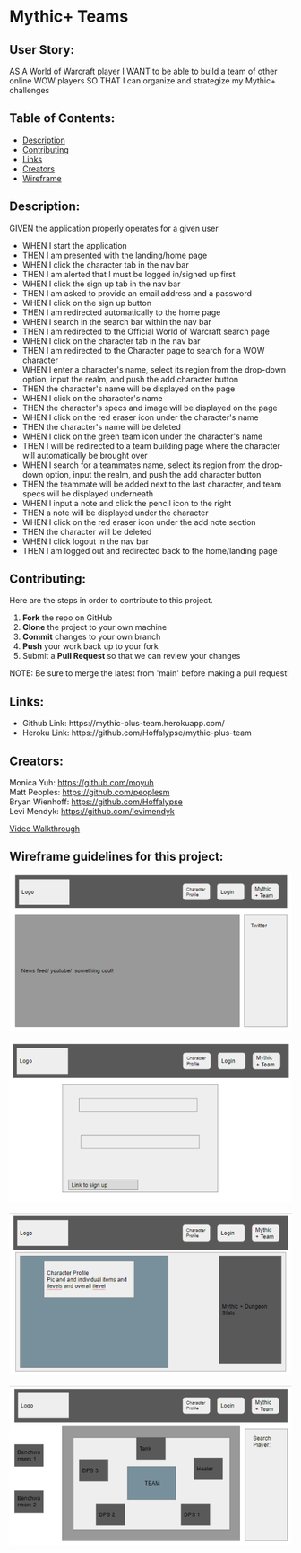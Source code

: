 # Mythic+ Teams

## User Story:

AS A World of Warcraft player
I WANT to be able to build a team of other online WOW players
SO THAT I can organize and strategize my Mythic+ challenges

## Table of Contents:

- [Description](#Description)
- [Contributing](#Contributing)
- [Links](#Links)
- [Creators](#Creators)
- [Wireframe](#Wireframe)

## Description:

GIVEN the application properly operates for a given user

<ul>
<li>WHEN I start the application</li>
<li>THEN I am presented with the landing/home page</li>
<li>WHEN I click the character tab in the nav bar</li>
<li>THEN I am alerted that I must be logged in/signed up first</li>
<li>WHEN I click the sign up tab in the nav bar</li>
<li>THEN I am asked to provide an email address and a password</li>
<li>WHEN I click on the sign up button</li>
<li>THEN I am redirected automatically to the home page</li>
<li>WHEN I search in the search bar within the nav bar</li>
<li>THEN I am redirected to the Official World of Warcraft search page</li>
<li>WHEN I click on the character tab in the nav bar</li>
<li>THEN I am redirected to the Character page to search for a WOW character</li>
<li>WHEN I enter a character's name, select its region from the drop-down option, input the realm, and push the add character button</li>
<li>THEN the character's name will be displayed on the page</li>
<li>WHEN I click on the character's name</li>
<li>THEN the character's specs and image will be displayed on the page</li>
<li>WHEN I click on the red eraser icon under the character's name</li>
<li>THEN the character's name will be deleted</li>
<li>WHEN I click on the green team icon under the character's name</li>
<li>THEN I will be redirected to a team building page where the character will automatically be brought over</li>
<li>WHEN I search for a teammates name, select its region from the drop-down option, input the realm, and push the add character button</li>
<li>THEN the teammate will be added next to the last character, and team specs will be displayed underneath</li>
<li>WHEN I input a note and click the pencil icon to the right</li>
<li>THEN a note will be displayed under the character</li>
<li>WHEN I click on the red eraser icon under the add note section</li>
<li>THEN the character will be deleted</li>
<li>WHEN I click logout in the nav bar</li>
<li>THEN I am logged out and redirected back to the home/landing page</li>
</ul>

## Contributing:

Here are the steps in order to contribute to this project.

1. **Fork** the repo on GitHub
2. **Clone** the project to your own machine
3. **Commit** changes to your own branch
4. **Push** your work back up to your fork
5. Submit a **Pull Request** so that we can review your changes

NOTE: Be sure to merge the latest from 'main' before making a pull request!

## Links:

<ul>
<li>Github Link:  https://mythic-plus-team.herokuapp.com/</li>
<li>Heroku Link:  https://github.com/Hoffalypse/mythic-plus-team</li>
</ul>

## Creators:

Monica Yuh: https://github.com/moyuh<br>
Matt Peoples: https://github.com/peoplesm<br>
Bryan Wienhoff: https://github.com/Hoffalypse<br>
Levi Mendyk: https://github.com/levimendyk<br>

[Video Walkthrough](https://placeholder)

## Wireframe guidelines for this project:

<img src="./assets/images/wireframe-captures/landing-capture.png">
<br>
<br>
<img src="./assets/images/wireframe-captures/login-capture.png">
<br>
<br>
<img src="./assets/images/wireframe-captures/character-capture.png">
<br>
<br>
<img src="./assets/images/wireframe-captures/team-capture.png">
